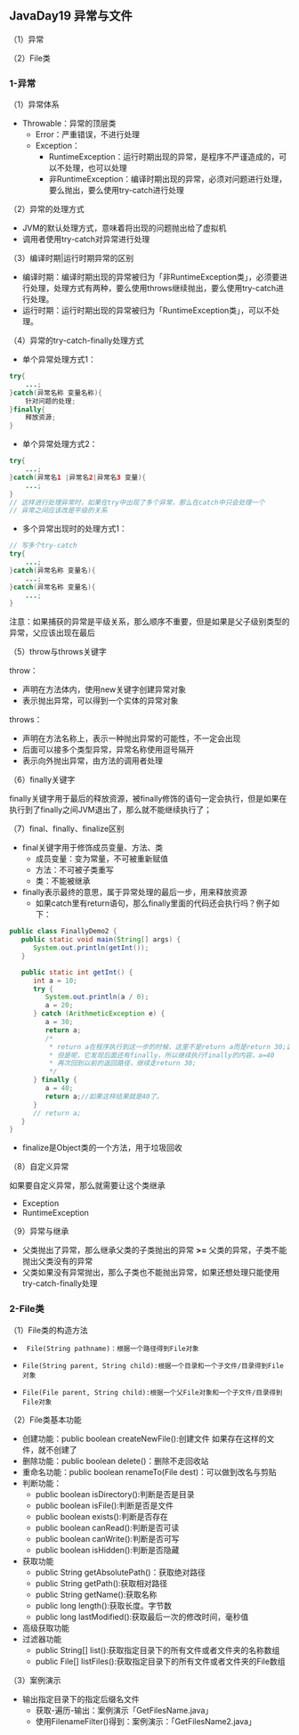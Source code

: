 ## JavaDay19 异常与文件

（1）异常

（2）File类

### 1-异常

（1）异常体系

- Throwable：异常的顶层类
  - Error：严重错误，不进行处理
  - Exception：
    - RuntimeException：运行时期出现的异常，是程序不严谨造成的，可以不处理，也可以处理
    - 非RuntimeException：编译时期出现的异常，必须对问题进行处理，要么抛出，要么使用try-catch进行处理

（2）异常的处理方式

- JVM的默认处理方式，意味着将出现的问题抛出给了虚拟机
- 调用者使用try-catch对异常进行处理

（3）编译时期|运行时期异常的区别

- 编译时期：编译时期出现的异常被归为「非RuntimeException类」，必须要进行处理，处理方式有两种，要么使用throws继续抛出，要么使用try-catch进行处理。
- 运行时期：运行时期出现的异常被归为「RuntimeException类」，可以不处理。

（4）异常的try-catch-finally处理方式

- 单个异常处理方式1：

```JAVA
try{
	...;
}catch(异常名称 变量名称){
	针对问题的处理;
}finally{
	释放资源;
}
```

- 单个异常处理方式2：

```java
try{
	...;
}catch(异常名1 |异常名2|异常名3 变量){
	...;
}
// 这样进行处理异常时，如果在try中出现了多个异常，那么在catch中只会处理一个
// 异常之间应该改是平级的关系
```

- 多个异常出现时的处理方式1：

```java
// 写多个try-catch
try{
	...;
}catch(异常名称 变量名){
	...;
}catch(异常名称 变量名){
	...;
}
```

注意：如果捕获的异常是平级关系，那么顺序不重要，但是如果是父子级别类型的异常，父应该出现在最后

（5）throw与throws关键字

throw：

- 声明在方法体内，使用new关键字创建异常对象
- 表示抛出异常，可以得到一个实体的异常对象

throws：

- 声明在方法名称上，表示一种抛出异常的可能性，不一定会出现
- 后面可以接多个类型异常，异常名称使用逗号隔开
- 表示向外抛出异常，由方法的调用者处理

（6）finally关键字

finally关键字用于最后的释放资源，被finally修饰的语句一定会执行，但是如果在执行到了finally之间JVM退出了，那么就不能继续执行了；

（7）final、finally、finalize区别

- final关键字用于修饰成员变量、方法、类
  - 成员变量：变为常量，不可被重新赋值
  - 方法：不可被子类重写
  - 类：不能被继承
- finally表示最终的意思，属于异常处理的最后一步，用来释放资源
  - 如果catch里有return语句，那么finally里面的代码还会执行吗？例子如下：

```java
public class FinallyDemo2 {
   public static void main(String[] args) {
      System.out.println(getInt());
   }

   public static int getInt() {
      int a = 10;
      try {
         System.out.println(a / 0);
         a = 20;
      } catch (ArithmeticException e) {
         a = 30;
         return a;
         /*
          * return a在程序执行到这一步的时候，这里不是return a而是return 30;这个返回路径就形成了。
          * 但是呢，它发现后面还有finally，所以继续执行finally的内容，a=40
          * 再次回到以前的返回路径，继续走return 30;
          */
      } finally {
         a = 40;
         return a;//如果这样结果就是40了。
      }
      // return a;
   }
}
```

- finalize是Object类的一个方法，用于垃圾回收

（8）自定义异常

如果要自定义异常，那么就需要让这个类继承

- Exception
- RuntimeException

（9）异常与继承

- 父类抛出了异常，那么继承父类的子类抛出的异常 **>=** 父类的异常，子类不能抛出父类没有的异常
- 父类如果没有异常抛出，那么子类也不能抛出异常，如果还想处理只能使用try-catch-finally处理

### 2-File类

（1）File类的构造方法

*      File(String pathname)：根据一个路径得到File对象
*     File(String parent, String child):根据一个目录和一个子文件/目录得到File对象
*     File(File parent, String child):根据一个父File对象和一个子文件/目录得到File对象

（2）File类基本功能

- 创建功能：public boolean createNewFile():创建文件 如果存在这样的文件，就不创建了
- 删除功能：public boolean delete()：删除不走回收站
- 重命名功能：public boolean renameTo(File dest)：可以做到改名与剪贴
- 判断功能：
  - public boolean isDirectory():判断是否是目录
  - public boolean isFile():判断是否是文件
  - public boolean exists():判断是否存在
  - public boolean canRead():判断是否可读
  - public boolean canWrite():判断是否可写
  - public boolean isHidden():判断是否隐藏
- 获取功能
  - public String getAbsolutePath()：获取绝对路径
  - public String getPath():获取相对路径
  - public String getName():获取名称
  - public long length():获取长度。字节数
  - public long lastModified():获取最后一次的修改时间，毫秒值
- 高级获取功能
- 过滤器功能
  - public String[] list():获取指定目录下的所有文件或者文件夹的名称数组
  - public File[] listFiles():获取指定目录下的所有文件或者文件夹的File数组

（3）案例演示

- 输出指定目录下的指定后缀名文件
  - 获取-遍历-输出：案例演示「GetFilesName.java」
  - 使用FilenameFilter()得到：案例演示：「GetFilesName2.java」



